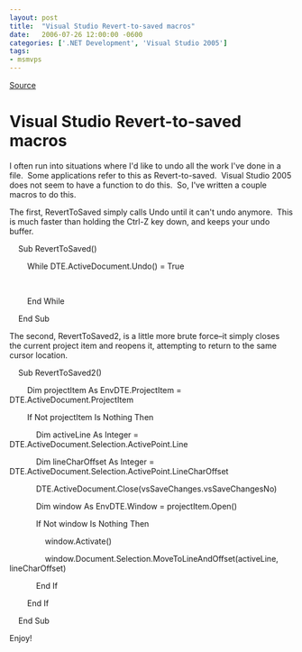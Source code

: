 ```yaml
---
layout: post
title:  "Visual Studio Revert-to-saved macros"
date:   2006-07-26 12:00:00 -0600
categories: ['.NET Development', 'Visual Studio 2005']
tags:
- msmvps
---
```

[Source](http://blogs.msmvps.com/peterritchie/2006/07/27/visual-studio-revert-to-saved-macros/ "Permalink to Visual Studio Revert-to-saved macros")

# Visual Studio Revert-to-saved macros

I often run into situations where I'd like to undo all the work I've done in a file.  Some applications refer to this as Revert-to-saved.  Visual Studio 2005 does not seem to have a function to do this.  So, I've written a couple macros to do this.

The first, RevertToSaved simply calls Undo until it can't undo anymore.  This is much faster than holding the Ctrl-Z key down, and keeps your undo buffer.

  

    Sub RevertToSaved()

        While DTE.ActiveDocument.Undo() = True

 

        End While

    End Sub

The second, RevertToSaved2, is a little more brute force–it simply closes the current project item and reopens it, attempting to return to the same cursor location.

  

    Sub RevertToSaved2()

        Dim projectItem As EnvDTE.ProjectItem = DTE.ActiveDocument.ProjectItem

        If Not projectItem Is Nothing Then

            Dim activeLine As Integer = DTE.ActiveDocument.Selection.ActivePoint.Line

            Dim lineCharOffset As Integer = DTE.ActiveDocument.Selection.ActivePoint.LineCharOffset

            DTE.ActiveDocument.Close(vsSaveChanges.vsSaveChangesNo)

            Dim window As EnvDTE.Window = projectItem.Open()

            If Not window Is Nothing Then

                window.Activate()

                window.Document.Selection.MoveToLineAndOffset(activeLine, lineCharOffset)

            End If

        End If

    End Sub

Enjoy!

